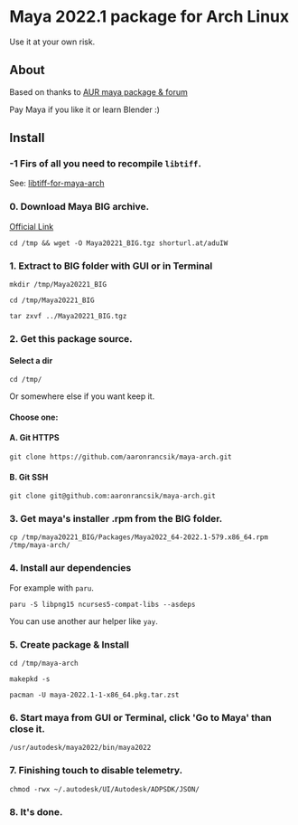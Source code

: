 # Maya 2022.1 package for Arch Linux
Use it at your own risk.   
## About
Based on thanks to [AUR maya package & forum](https://aur.archlinux.org/packages/maya/)

Pay Maya if you like it or learn Blender :)
## Install
### -1 Firs of all you need to recompile `libtiff`.
See: [libtiff-for-maya-arch](https://github.com/aaronrancsik/libtiff-for-maya-arch)
### 0. Download Maya BIG archive.
[Official Link](https://trial2.autodesk.com/NetSWDLD/2022/MAYA/8A2BC89C-9B8B-33FC-949F-C7CAE28366A4/ESD/Autodesk_Maya_2022_1_ML_Linux_64bit.tgz)

`cd /tmp && wget -O Maya20221_BIG.tgz shorturl.at/aduIW`
### 1. Extract to BIG folder with GUI or in Terminal

`mkdir /tmp/Maya20221_BIG`

`cd /tmp/Maya20221_BIG`

`tar zxvf ../Maya20221_BIG.tgz`
### 2. Get this package source.
#### Select a dir
`cd /tmp/`

Or somewhere else if you want keep it.
#### Choose one:

#### A. Git HTTPS

`git clone https://github.com/aaronrancsik/maya-arch.git`

#### B. Git SSH
`git clone git@github.com:aaronrancsik/maya-arch.git`
### 3. Get maya's installer .rpm from the BIG folder. 
`cp /tmp/maya20221_BIG/Packages/Maya2022_64-2022.1-579.x86_64.rpm /tmp/maya-arch/`
### 4. Install aur dependencies
For example with `paru`.

`paru -S libpng15 ncurses5-compat-libs --asdeps`

You can use another aur helper like `yay`.
### 5. Create package & Install
`cd /tmp/maya-arch`

`makepkd -s`

`pacman -U maya-2022.1-1-x86_64.pkg.tar.zst`
### 6. Start maya from GUI or Terminal, click 'Go to Maya' than close it.
`/usr/autodesk/maya2022/bin/maya2022`
### 7. Finishing touch to disable telemetry.
`chmod -rwx ~/.autodesk/UI/Autodesk/ADPSDK/JSON/`
### 8. It's done.
